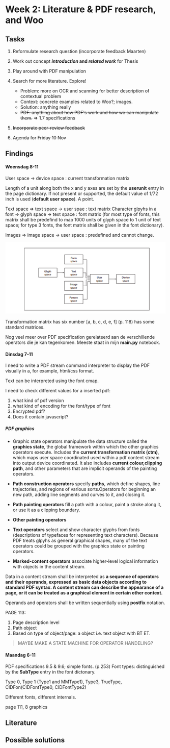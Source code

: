 # Week 2: Literature & PDF research, and Woo

## Tasks

1. Reformulate research question (incorporate feedback Maarten)
2. Work out concept **_introduction_ and _related work_** for Thesis
3. Play around with PDF manipulation
4. Search for more literature. Explore!

   - Problem: more on OCR and scanning for better description of contextual problem
   - Context: concrete examples related to Woo?; images.
   - Solution: anything really
   - ~~PDF: anything about how PDF's work and how we can manipulate them.~~ => 1.7 specifications

5. ~~Incorporate peer-review feedback~~
6. ~~Agenda for Friday 10 Nov~~

## Findings

#### Woensdag 8-11

User space -> device space : current transformation matrix

Length of a unit along both the x and y axes are set by the **userunit** entry in the page dictionary. If not present or supported, the default value of 1/72 inch is used (**default user space**). A point.

Text space => text space -> user spae : text matrix
Character glpyhs in a font => glyph space -> text space : font matrix (for most type of fonts, this matrix shall be predefind to map 1000 units of glyph space to 1 unit of text space; for type 3 fonts, the font matrix shall be given in the font dictionary).

Images => image space -> user space : predefined and cannot change.

![Relationships among coordinate systems](image-1.png)

Transformation matrix has six number [a, b, c, d, e, f]
(p. 118) has some standard matrices.

Nog veel meer over PDF specification gerelateerd aan de verschillende operators die je kan tegenkomen. Meeste staat in mijn **main.py** notebook.

#### Dinsdag 7-11

I need to write a PDF stream command interpreter to display the PDF visually in a, for example, html/css format.

Text can be interpreted using the font cmap.

I need to check different values for a inserted pdf:

1.  what kind of pdf version
2.  what kind of encoding for the font/type of font
3.  Encrypted pdf?
4.  Does it contain javascript?

##### PDF graphics

- Graphic state operators manipulate the data structure called the **graphics state**, the global framework within which the other graphics operators execute. Includes the **current transformation matrix (ctm)**, which maps user space coordinated used within a pdf content stream into output device coordinated. It also includes **current colour,clipping path**, and other parameters that are implicit operands of the painting operators.

- **Path construction operators** specify **paths**, which define shapes, line trajectories, and regions of various sorts.Operators for beginning an new path, adding line segments and curves to it, and closing it.

- **Path painting operators** fill a path with a colour, paint a stroke along it, or use it as a clipping boundary.

- **Other painting operators**

- **Text operators** select and show character glyphs from fonts (descriptions of typefaces for representing text characters). Because PDF treats glpyhs as general graphical shapes, many of the text operators could be grouped with the graphics state or painting operators.

- **Marked-content operators** associate higher-level logical information with objects in the content stream.

Data in a content stream shall be interpreted as **a sequence of operators and their operands, expressed as basic data objects according to standard PDF syntax. A content stream can describe the appearance of a page, or it can be treated as a graphical element in certain other context.**

Operands and operators shall be written sequentially using **postfix** notation.

PAGE 113:

1. Page description level
2. Path object
3. Based on type of object/page: a object i.e. text object with BT ET.

> MAYBE MAKE A STATE MACHINE FOR OPERATOR HANDELING?

#### Maandag 6-11

PDF specifications 9.5 & 9.6; simple fonts. (p.253)
Font types: distinguished by the **SubType** entry in the font dictonary.

Type 0, Type 1 (Type1 and MMType1), Type3, TrueType, CIDFon(CIDFontType0, CIDFontType2)

Different fonts, different internals.

page 111, 8 graphics

## Literature

## Possible solutions
